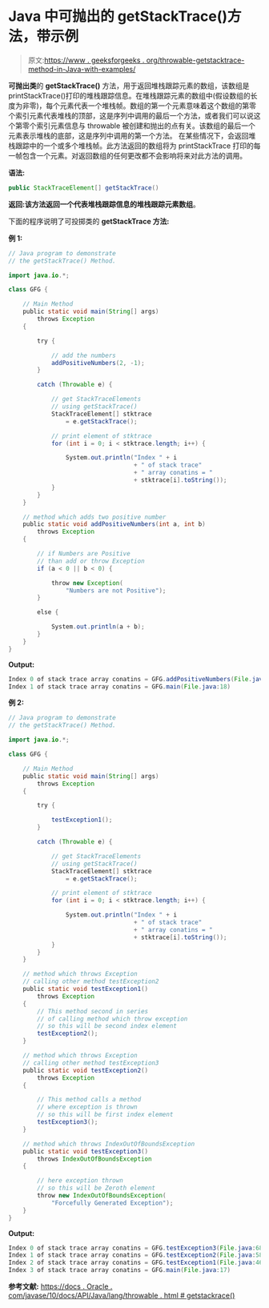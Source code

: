 # Java 中可抛出的 getStackTrace()方法，带示例

> 原文:[https://www . geeksforgeeks . org/throwable-getstacktrace-method-in-Java-with-examples/](https://www.geeksforgeeks.org/throwable-getstacktrace-method-in-java-with-examples/)

**可抛出类**的 **getStackTrace()** 方法，用于返回堆栈跟踪元素的数组，该数组是 printStackTrace()打印的堆栈跟踪信息。在堆栈跟踪元素的数组中(假设数组的长度为非零)，每个元素代表一个堆栈帧。数组的第一个元素意味着这个数组的第零个索引元素代表堆栈的顶部，这是序列中调用的最后一个方法，或者我们可以说这个第零个索引元素信息与 throwable 被创建和抛出的点有关。该数组的最后一个元素表示堆栈的底部，这是序列中调用的第一个方法。
在某些情况下，会返回堆栈跟踪中的一个或多个堆栈帧。此方法返回的数组将为 printStackTrace 打印的每一帧包含一个元素。对返回数组的任何更改都不会影响将来对此方法的调用。

**语法:**

```java
public StackTraceElement[] getStackTrace()
```

**返回:**该方法返回**一个代表堆栈跟踪信息的堆栈跟踪元素数组**。

下面的程序说明了可投掷类的 **getStackTrace 方法:**

**例 1:**

```java
// Java program to demonstrate
// the getStackTrace() Method.

import java.io.*;

class GFG {

    // Main Method
    public static void main(String[] args)
        throws Exception
    {

        try {

            // add the numbers
            addPositiveNumbers(2, -1);
        }

        catch (Throwable e) {

            // get StackTraceElements
            // using getStackTrace()
            StackTraceElement[] stktrace
                = e.getStackTrace();

            // print element of stktrace
            for (int i = 0; i < stktrace.length; i++) {

                System.out.println("Index " + i
                                   + " of stack trace"
                                   + " array conatins = "
                                   + stktrace[i].toString());
            }
        }
    }

    // method which adds two positive number
    public static void addPositiveNumbers(int a, int b)
        throws Exception
    {

        // if Numbers are Positive
        // than add or throw Exception
        if (a < 0 || b < 0) {

            throw new Exception(
                "Numbers are not Positive");
        }

        else {

            System.out.println(a + b);
        }
    }
}
```

**Output:**

```java
Index 0 of stack trace array conatins = GFG.addPositiveNumbers(File.java:48)
Index 1 of stack trace array conatins = GFG.main(File.java:18)

```

**例 2:**

```java
// Java program to demonstrate
// the getStackTrace() Method.

import java.io.*;

class GFG {

    // Main Method
    public static void main(String[] args)
        throws Exception
    {

        try {

            testException1();
        }

        catch (Throwable e) {

            // get StackTraceElements
            // using getStackTrace()
            StackTraceElement[] stktrace
                = e.getStackTrace();

            // print element of stktrace
            for (int i = 0; i < stktrace.length; i++) {

                System.out.println("Index " + i
                                   + " of stack trace"
                                   + " array conatins = "
                                   + stktrace[i].toString());
            }
        }
    }

    // method which throws Exception
    // calling other method testException2
    public static void testException1()
        throws Exception
    {
        // This method second in series
        // of calling method which throw exception
        // so this will be second index element
        testException2();
    }

    // method which throws Exception
    // calling other method testException3
    public static void testException2()
        throws Exception
    {

        // This method calls a method
        // where exception is thrown
        // so this will be first index element
        testException3();
    }

    // method which throws IndexOutOfBoundsException
    public static void testException3()
        throws IndexOutOfBoundsException
    {

        // here exception thrown
        // so this will be Zeroth element
        throw new IndexOutOfBoundsException(
            "Forcefully Generated Exception");
    }
}
```

**Output:**

```java
Index 0 of stack trace array conatins = GFG.testException3(File.java:68)
Index 1 of stack trace array conatins = GFG.testException2(File.java:58)
Index 2 of stack trace array conatins = GFG.testException1(File.java:46)
Index 3 of stack trace array conatins = GFG.main(File.java:17)

```

**参考文献:**
[https://docs . Oracle . com/javase/10/docs/API/Java/lang/throwable . html # getstackrace()](https://docs.oracle.com/javase/10/docs/api/java/lang/Throwable.html#getStackTrace())